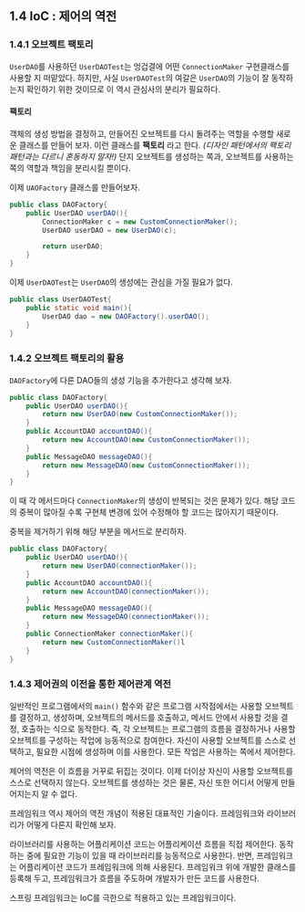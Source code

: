 ## 1.4 IoC : 제어의 역전

### 1.4.1 오브젝트 팩토리

`UserDAO`를 사용하던 `UserDAOTest`는 엉겁결에 어떤 `ConnectionMaker` 구현클래스를 사용할 지 떠맡았다. 하지만, 사실 `UserDAOTest`의 여갈은 `UserDAO`의 기능이 잘 동작하는지 확인하기 위한 것이므로 이 역시 관심사의 분리가 필요하다.

#### 팩토리

객체의 생성 방법을 결정하고, 만들어진 오브젝트를 다시 돌려주는 역할을 수행할 새로운 클래스를 만들어 보자. 이런 클래스를 **팩토리** 라고 한다. _(디자인 패턴에서의 팩토리 패턴과는 다르니 혼동하지 말자!)_ 단지 오브젝트를 생성하는 쪽과, 오브젝트를 사용하는 쪽의 역할과 책임을 분리시킬 뿐이다.

이제 `UAOFactory` 클래스를 만들어보자.
```java
public class DAOFactory{
	public UserDAO userDAO(){
		ConnectionMaker c = new CustomConnectionMaker();
		UserDAO userDAO = new UserDAO(c);

		return userDAO;
	}
}
```

이제 `UserDAOTest`는 `UserDAO`의 생성에는 관심을 가질 필요가 없다.
```java
public class UserDAOTest{
	public static void main(){
		UserDAO dao = new DAOFactory().userDAO();
	}
}
```

### 1.4.2 오브젝트 팩토리의 활용

`DAOFactory`에 다른 DAO들의 생성 기능을 추가한다고 생각해 보자.
```java
public class DAOFactory{
	public UserDAO userDAO(){
		return new UserDAO(new CustomConnectionMaker());
	}
	public AccountDAO accountDAO(){
		return new AccountDAO(new CustomConnectionMaker());
	}
	public MessageDAO messageDAO(){
		return new MessageDAO(new CustomConnectionMaker());
	}
}
```

이 때 각 메서드마다 `ConnectionMaker`의 생성이 반복되는 것은 문제가 있다. 해당 코드의 중복이 많아질 수록 구현체 변경에 있어 수정해야 할 코드는 많아지기 때문이다.

중복을 제거하기 위해 해당 부분을 메서드로 분리하자.
```java
public class DAOFactory{
	public UserDAO userDAO(){
		return new UserDAO(connectionMaker());
	}
	public AccountDAO accountDAO(){
		return new AccountDAO(connectionMaker());
	}
	public MessageDAO messageDAO(){
		return new MessageDAO(connectionMaker());
	}
	public ConnectionMaker connectionMaker(){
		return new CustomConnectionMaker()l
	}
}
```

### 1.4.3 제어권의 이전을 통한 제어관계 역전

일반적인 프로그램에서의 `main()` 함수와 같은 프로그램 시작점에서는 사용할 오브젝트를 결정하고, 생성하며, 오브젝트의 메서드를 호출하고, 메서드 안에서 사용할 것을 결정, 호출하는 식으로 동작한다. 
즉, 각 오브젝트는 프로그램의 흐름을 결정하거나 사용할 오브젝트를 구성하는 작업에 능동적으로 참여한다. 자신이 사용할 오브젝트를 스스로 선택하고, 필요한 시점에 생성하며 이를 사용한다.
모든 작업은 사용하는 쪽에서 제어한다.

제어의 역전은 이 흐름을 거꾸로 뒤집는 것이다. 이제 더이상 자신이 사용할 오브젝트를 스스로 선택하지 않는다. 오브젝트를 생성하는 것은 물론, 자신 또한 어디서 어떻게 만들어지는지 알  수 없다.

프레임워크 역시 제어의 역전 개념이 적용된 대표적인 기술이다.
프레임워크와 라이브러리가 어떻게 다른지 확인해 보자.

라이브러리를 사용하는 어플리케이션 코드는 어플리케이션 흐름을 직접 제어한다. 동작하는 중에 필요한 기능이 있을 때 라이브러리를 능동적으로 사용한다.
반면, 프레임워크는 어플리케이션 코드가 프레임워크에 의해 사용된다. 프레임워크 위에 개발한 클래스를 등록해 두고, 프레임워크가 흐름을 주도하며 개발자가 만든 코드를 사용한다.

스프링 프레임워크는 IoC를 극한으로 적용하고 있는 프레임워크이다. 
